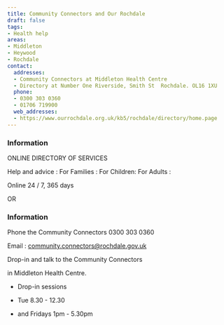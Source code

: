 ```yaml
---
title: Community Connectors and Our Rochdale
draft: false
tags:
- Health help
areas:
- Middleton
- Heywood
- Rochdale
contact:
  addresses:
  - Community Connectors at Middleton Health Centre
  - Directory at Number One Riverside, Smith St  Rochdale. OL16 1XU
  phone:
  - 0300 303 0360
  - 01706 719900
  web_addresses:
  - https://www.ourrochdale.org.uk/kb5/rochdale/directory/home.page
---
```


### Information
ONLINE DIRECTORY OF SERVICES

Help and advice : For Families : 
For Children: For Adults :

Online 24 / 7, 365 days

OR

### Information
Phone the Community Connectors 0300 303 0360

Email : community.connectors@rochdale.gov.uk

Drop-in and talk to the Community Connectors

in Middleton Health Centre.

* Drop-in sessions 

* Tue 8.30 - 12.30
* and Fridays  1pm - 5.30pm


